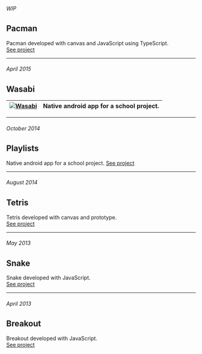 ###### WIP
## Pacman
Pacman developed with canvas and JavaScript using TypeScript.  
[See project](https://thomas-hiron.github.io/pacman/)

---

###### April 2015
## Wasabi
| [<img src="https://thomas-hiron.github.io/img/wasabi.jpg" alt="Wasabi">](https://thomas-hiron.github.io/wasabi/) | Native android app for a school project. |
| --- | --- |

---

###### October 2014
## Playlists
Native android app for a school project.  [See project](https://thomas-hiron.github.io/playlists/)

---

###### August 2014
## Tetris
Tetris developed with canvas and prototype.  
[See project](https://thomas-hiron.github.io/tetris/)


---

###### May 2013
## Snake
Snake developed with JavaScript.  
[See project](https://thomas-hiron.github.io/snake/)



---

###### April 2013
## Breakout
Breakout developed with JavaScript.  
[See project](https://thomas-hiron.github.io/casse-brique/)
